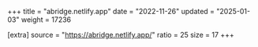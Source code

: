 +++
title = "abridge.netlify.app"
date = "2022-11-26"
updated = "2025-01-03"
weight = 17236

[extra]
source = "https://abridge.netlify.app/"
ratio = 25
size = 17
+++
